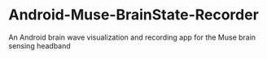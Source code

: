 # Android-Muse-BrainState-Recorder
An Android brain wave visualization and recording app for the Muse brain sensing headband
